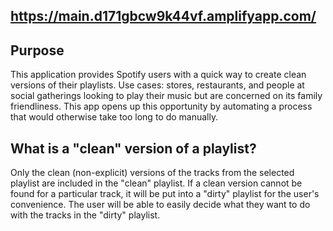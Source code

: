## https://main.d171gbcw9k44vf.amplifyapp.com/

## Purpose
This application provides Spotify users with a quick way to create clean versions of their playlists. Use cases: stores, restaurants, and people at social gatherings looking to play their music but are concerned on its family friendliness. This app opens up this opportunity by automating a process that would otherwise take too long to do manually.

## What is a "clean" version of a playlist?
Only the clean (non-explicit) versions of the tracks from the selected playlist are included in the "clean" playlist. If a clean version cannot be found for a particular track, it will be put into a "dirty" playlist for the user's convenience. The user will be able to easily decide what they want to do with the tracks in the "dirty" playlist.
